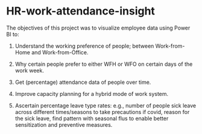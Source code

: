 # HR-work-attendance-insight
The objectives of this project was to visualize employee data using Power BI to:

1.	Understand the working preference of people; between Work-from-Home and Work-from-Office.

2.	Why certain people prefer to either WFH or WFO on certain days of the work week.

3.	Get (percentage) attendance data of people over time.

4.	Improve capacity planning for a hybrid mode of work system.

5.	Ascertain percentage leave type rates: e.g., number of people sick leave across different times/seasons to take precautions if covid, reason for the sick leave, find pattern with seasonal flus to enable better sensitization and preventive measures.
